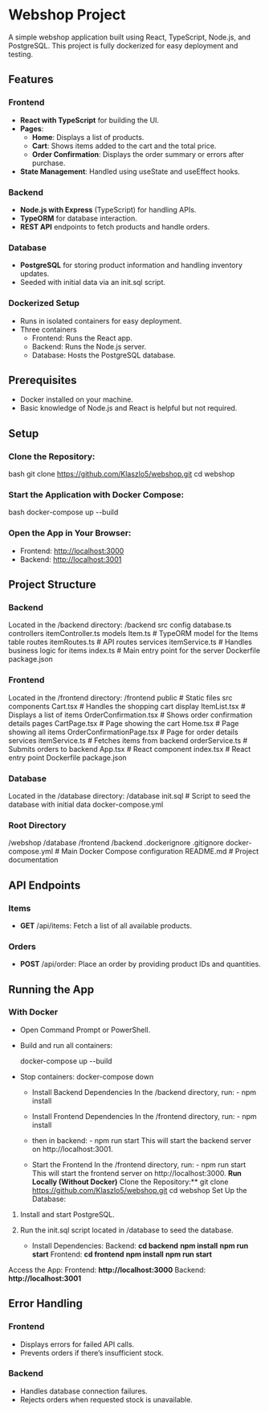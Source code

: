 # Webshop Project

A simple webshop application built using React, TypeScript, Node.js, and PostgreSQL. This project is fully dockerized for easy deployment and testing.

## Features

### Frontend
- **React with TypeScript** for building the UI.
- **Pages**:
  - **Home**: Displays a list of products.
  - **Cart**: Shows items added to the cart and the total price.
  - **Order Confirmation**: Displays the order summary or errors after purchase.
- **State Management**: Handled using useState and useEffect hooks.

### Backend
- **Node.js with Express** (TypeScript) for handling APIs.
- **TypeORM** for database interaction.
- **REST API** endpoints to fetch products and handle orders.

### Database
- **PostgreSQL** for storing product information and handling inventory updates.
- Seeded with initial data via an init.sql script.

### Dockerized Setup
- Runs in isolated containers for easy deployment.
- Three containers
  - Frontend: Runs the React app.
  - Backend: Runs the Node.js server.
  - Database: Hosts the PostgreSQL database.

## Prerequisites
- Docker installed on your machine.
- Basic knowledge of Node.js and React is helpful but not required.

## Setup

### Clone the Repository:
bash
git clone https://github.com/Klaszlo5/webshop.git
cd webshop


### Start the Application with Docker Compose:
bash
docker-compose up --build


### Open the App in Your Browser:
- Frontend: [http://localhost:3000](http://localhost:3000)
- Backend: [http://localhost:3001](http://localhost:3001)

## Project Structure

### Backend
Located in the /backend directory:
/backend
  src
    config
      database.ts
    controllers
      itemController.ts
    models
      Item.ts          # TypeORM model for the Items table
    routes
      itemRoutes.ts    # API routes
    services
      itemService.ts   # Handles business logic for items
    index.ts           # Main entry point for the server
  Dockerfile
  package.json


### Frontend
Located in the /frontend directory:
/frontend
  public                 # Static files
  src
    components
      Cart.tsx             # Handles the shopping cart display
      ItemList.tsx         # Displays a list of items
      OrderConfirmation.tsx # Shows order confirmation details
    pages
      CartPage.tsx         # Page showing the cart
      Home.tsx             # Page showing all items
      OrderConfirmationPage.tsx # Page for order details
    services
      itemService.ts       # Fetches items from backend
      orderService.ts      # Submits orders to backend
    App.tsx                  # React component
    index.tsx                # React entry point
  Dockerfile
  package.json


### Database
Located in the /database directory:
/database
  init.sql                # Script to seed the database with initial data
  docker-compose.yml


### Root Directory
/webshop
  /database
  /frontend
  /backend
  .dockerignore
  .gitignore
  docker-compose.yml      # Main Docker Compose configuration
  README.md               # Project documentation


## API Endpoints

### Items
- **GET** /api/items: Fetch a list of all available products.

### Orders
- **POST** /api/order: Place an order by providing product IDs and quantities.

## Running the App

### With Docker
- Open Command Prompt or PowerShell.
- Build and run all containers:

  docker-compose up --build

- Stop containers:
  docker-compose down
  
  - Install Backend Dependencies
  In the /backend directory, run:
		- npm install
  - Install Frontend Dependencies
  In the /frontend directory, run:
		- npm install
  - then in backend:
		- npm run start
  This will start the backend server on http://localhost:3001.

  - Start the Frontend
  In the /frontend directory, run:
		- npm run start
  This will start the frontend server on http://localhost:3000.
  **Run Locally (Without Docker)**
  Clone the Repository:**
   git clone https://github.com/Klaszlo5/webshop.git
   cd webshop
Set Up the Database:

1. Install and start PostgreSQL.
2. Run the init.sql script located in /database to seed the database.

	- Install Dependencies:
Backend:
	**cd backend**
	**npm install**
	**npm run start**
Frontend:
	**cd frontend**
	**npm install**
	**npm run start**

Access the App:
Frontend: **http://localhost:3000**
Backend: **http://localhost:3001**

## Error Handling

### Frontend
- Displays errors for failed API calls.
- Prevents orders if there’s insufficient stock.

### Backend
- Handles database connection failures.
- Rejects orders when requested stock is unavailable.

